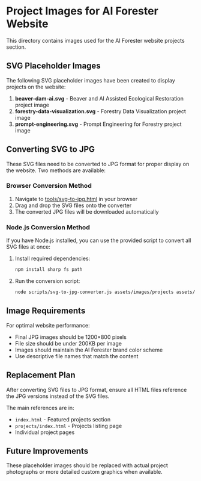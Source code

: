 # Project Images for AI Forester Website

This directory contains images used for the AI Forester website projects section.

## SVG Placeholder Images

The following SVG placeholder images have been created to display projects on the website:

1. **beaver-dam-ai.svg** - Beaver and AI Assisted Ecological Restoration project image
2. **forestry-data-visualization.svg** - Forestry Data Visualization project image
3. **prompt-engineering.svg** - Prompt Engineering for Forestry project image

## Converting SVG to JPG

These SVG files need to be converted to JPG format for proper display on the website. Two methods are available:

### Browser Conversion Method

1. Navigate to [tools/svg-to-jpg.html](../../tools/svg-to-jpg.html) in your browser
2. Drag and drop the SVG files onto the converter
3. The converted JPG files will be downloaded automatically

### Node.js Conversion Method

If you have Node.js installed, you can use the provided script to convert all SVG files at once:

1. Install required dependencies:
   ```bash
   npm install sharp fs path
   ```

2. Run the conversion script:
   ```bash
   node scripts/svg-to-jpg-converter.js assets/images/projects assets/images/projects
   ```

## Image Requirements

For optimal website performance:

- Final JPG images should be 1200×800 pixels
- File size should be under 200KB per image
- Images should maintain the AI Forester brand color scheme
- Use descriptive file names that match the content

## Replacement Plan

After converting SVG files to JPG format, ensure all HTML files reference the JPG versions instead of the SVG files.

The main references are in:
- `index.html` - Featured projects section
- `projects/index.html` - Projects listing page
- Individual project pages

## Future Improvements

These placeholder images should be replaced with actual project photographs or more detailed custom graphics when available.